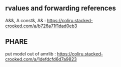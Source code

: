 
## rvalues and forwarding references
 A&&, A const&, A& : https://coliru.stacked-crooked.com/a/b726a71f1dad0eb3


 ## PHARE
 put model out of amrlib : https://coliru.stacked-crooked.com/a/1defdcfd6d7a9823
